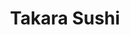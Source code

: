 ---
layout: place
title: "Takara Sushi"
permalink: /utah/logan/takara-sushi.html
stateAbbr: UT
stateName: Utah
cityName: Logan
seo:
  name: "Takara Sushi"
  type: Restaurant
  links: https://www.takarasushilogan.com/
description: "Looking for sushi in Logan, Utah? Check out Takara Sushi for a delightful Japanese dining experience. Enjoy a variety of sushi and other dishes in a welcomin..."
place_id: ChIJ1ZmI0ud9VIcRE77oTw3adB4
photos:
  - name: >-
      places/ChIJ1ZmI0ud9VIcRE77oTw3adB4/photos/AeeoHcKwoYXPWgVbP7aR5n5NbY8CixJJkTSSIGlBmmzhYP_0TTat41ZEfC-y_aiRJpzh5paUMLEx4mrAk0X-vu0DmbQeXijasp9h3qrnlZ9NXXEpxFynGn1gAiX8HkJcunFsQGR_yNNsZ3AfldcPam2sVHdyhAfczTYyR5b6Ia9BBCi9r5j5UUTrjY0ZdEflbQzlFr-yPa91xe6_kWv0XYfDZ8dYelqjSyHTssc3GyUW44TjvUR2D5VOhiiQ0tq-gdbGwRRypIHf-TaCQuO5Jd2ZVfH6qh9rFTHf-4TbLUslA_LZC-AoGt8QR-toqxDPP9va6W6NqiAxDyXkskFxFLZQYBrvxuKU63s7oPksybkGQiRleQq8f3dWkPoyrh2TieVq5fEo8UbZAwlmdA7PftMkJYNCPS_pOSsKkJt0a9fvNsYITAA
    widthPx: 3600
    heightPx: 4800
    authorAttributions:
      - displayName: Parker Lund
        uri: https://maps.google.com/maps/contrib/105530006456740340250
        photoUri: >-
          https://lh3.googleusercontent.com/a-/ALV-UjVsTj7s8IdNGiuPHgekKVB4Y2MHuhlFHnsjd_cdxNR76Ii6wHAB7A=s100-p-k-no-mo
    flagContentUri: >-
      https://www.google.com/local/imagery/report/?cb_client=maps_api_places.places_api&image_key=!1e10!2sCIHM0ogKEICAgMCI79i9hwE&hl=en-US
    googleMapsUri: >-
      https://www.google.com/maps/place//data=!3m4!1e2!3m2!1sCIHM0ogKEICAgMCI79i9hwE!2e10!4m2!3m1!1s0x87547de7d28899d5:0x1e74da0d4fe8be13
  - name: >-
      places/ChIJ1ZmI0ud9VIcRE77oTw3adB4/photos/AeeoHcKzhFlHErM6beHysKwmycdtYkkhNKZpUOIsni_i4IFfi0ZsdsiKi5fO73yr-HkVzzwWlPa6ValpNpA7X_dmh4cuO72RTPyl61GdqdA5oa8SF0Zsm9xcqsNqEVhbAqZINdwVJ1CKRaHFKxXdI7EYa84Xw0g5pLvSu2E9-NP7Op1ALGzbEqZ1eGcjPk2179q2W4uF_Yy7XC6mYVWPdAIVty1mvshzeapGOBlFDV4dVcOeZnK-EHKH3JT-9Z34UnFSF2PPAEAlXiuwbK3JbOYt629nv5XbAhmrARypOpb4VUSbh-v_GpEu4F9LVQNHcvRmFg644K5RS9-K6oHtqPvJZUvwAz_PjuyGHT2Uw5IhiaghL6RkNyexOVtoyL4BZPJhZpBs_qkdKA4yM3EhyWJjfcr0eDyAB1LSXgGKIL1HWE-OFGYB
    widthPx: 1920
    heightPx: 2560
    authorAttributions:
      - displayName: Jacqueline Rogers Hammond
        uri: https://maps.google.com/maps/contrib/105477796108514285204
        photoUri: >-
          https://lh3.googleusercontent.com/a-/ALV-UjVeq3tnhlakGbvRkqLMnU_taB8YvLZ8OqvtQL-MCizpQA8jFfGx0Q=s100-p-k-no-mo
    flagContentUri: >-
      https://www.google.com/local/imagery/report/?cb_client=maps_api_places.places_api&image_key=!1e10!2sCIHM0ogKEICAgIDvlJmO5QE&hl=en-US
    googleMapsUri: >-
      https://www.google.com/maps/place//data=!3m4!1e2!3m2!1sCIHM0ogKEICAgIDvlJmO5QE!2e10!4m2!3m1!1s0x87547de7d28899d5:0x1e74da0d4fe8be13
  - name: >-
      places/ChIJ1ZmI0ud9VIcRE77oTw3adB4/photos/AeeoHcKcw8T83Fs0S-zsBCOGRTa04YsSPGQX7MxZOwVKrs8ckzO-n5wtoQuIdqweJ6_FEV_HTB5BabfwgukWDcX_oz5q-1dumjbpUbgLq_W6AJhlrF4n5RW8jekbMtByQ6atm0747Xfgkmd6T3I3FbbQx5dddHyS-0Q5n_adg4HH7W_txEVAEntCtCnnboMH9u0QrVqAMOPH7LnFePcVtxlTE-C1AfrKc_HYYIcquBvdX2r329UdRRAATvv4m-qcNz60l00nTVQkdHiuTNp1W76SPoP4B2X58CzRTW7jyrczlYGMTg
    widthPx: 772
    heightPx: 251
    authorAttributions:
      - displayName: Takara Sushi
        uri: https://maps.google.com/maps/contrib/117836780590337940699
        photoUri: >-
          https://lh3.googleusercontent.com/a/ACg8ocLQAvjxH2OPf9OQvhP-Xdjht4RLHmgYxWQoZhgDS7M2cu3uMA=s100-p-k-no-mo
    flagContentUri: >-
      https://www.google.com/local/imagery/report/?cb_client=maps_api_places.places_api&image_key=!1e10!2sAF1QipPh_bq2pCWLRDEBMNN1aE2iDj3W7FX2GTwFljMC&hl=en-US
    googleMapsUri: >-
      https://www.google.com/maps/place//data=!3m4!1e2!3m2!1sAF1QipPh_bq2pCWLRDEBMNN1aE2iDj3W7FX2GTwFljMC!2e10!4m2!3m1!1s0x87547de7d28899d5:0x1e74da0d4fe8be13
  - name: >-
      places/ChIJ1ZmI0ud9VIcRE77oTw3adB4/photos/AeeoHcIeawx26h9NYR2mgukMyORrBuewBYgeQVAjX9v9X5qJrYfEzbT8L04HI8GlcIBqloB4ivR2Sx_gEnjRkpSMXqTPDGRPUmUn0kRAVGLgeFJwYNgh3SBaA3HHxkQpBHTYVwSi2YO0QlY9W2Z85raDnkCDEUSdnODDoiEXE06ZJ7Z3LoFn3gFLwgnnW3g2v5t0xIRFULdkbFwSZ9oQikaEEOtJSFILrfQfuKpuq4UcjP4c57hSdSU2M5LiCko430D2AM4Rx7Gchec3zo3ybRb-Rye9asR1PprK9sUxW3WuJwyITT95WKpJiTlUiDPsDKiRZ4P2GWPyQWR4yWDU3tUZWv3ZeaLDCKQQ3TIcQgQFFJh97J9r3i0SF9m8YIUHyANZWHshh2cgAgNvewrE1YoRcwO4m7zLqdIQ9CJXB_AJlGkmKuIE
    widthPx: 4030
    heightPx: 2420
    authorAttributions:
      - displayName: Colton Patterson
        uri: https://maps.google.com/maps/contrib/114869857688122809703
        photoUri: >-
          https://lh3.googleusercontent.com/a/ACg8ocL_zjaWCb6ODh0Rw69SHo1bVJQR-N_aZIsrW7WcEFbG-x1ibw=s100-p-k-no-mo
    flagContentUri: >-
      https://www.google.com/local/imagery/report/?cb_client=maps_api_places.places_api&image_key=!1e10!2sCIHM0ogKEICAgIDL_7fBkQE&hl=en-US
    googleMapsUri: >-
      https://www.google.com/maps/place//data=!3m4!1e2!3m2!1sCIHM0ogKEICAgIDL_7fBkQE!2e10!4m2!3m1!1s0x87547de7d28899d5:0x1e74da0d4fe8be13
  - name: >-
      places/ChIJ1ZmI0ud9VIcRE77oTw3adB4/photos/AeeoHcJThrn8wBbHixJM4H7bLmDSrCl5Wlon6Oje3KxkpzL4IvIGcPYZOjfFb3PDF_rfakEfP9pD6jpdMxePgRsxluuHqV5bFU9pZgIFaX2wjcDwyBwPoXZKHlXdv8jvbuQhYHItkA5_OBhtHDzPqL8ySWs8mM75nifI0KiWYgxdHnBkIwUPfPIuUSSQyUCP9Fzn3k03CMZO0kT_PaO7RbZBGhhksAG2-ykDw8kTTdEjwBEjH0xl1vXzGUjvqUSyxr4e4uXEWkc2gco5zTsFtjBX6xMONjmAtwHUxKy-ObGkwfXc6S2kTdm1yK28rjTZpshSqdV2jbHDrj2iKn7r4w3Z9v5Lz0sqHErXeyAYliq6zctq78gRUcJ7fBc531vgEXAR2aHmT7cNB4GnN7O2XmEA0xzmTf_LVxSljWPmFIksUn7PUQ
    widthPx: 3024
    heightPx: 4032
    authorAttributions:
      - displayName: Sarah Nye
        uri: https://maps.google.com/maps/contrib/104581714132830663118
        photoUri: >-
          https://lh3.googleusercontent.com/a/ACg8ocJKlgBll9M5HWSPwCbt-8sdHp5mIEa0zTXzsl9Labm43bLCXA=s100-p-k-no-mo
    flagContentUri: >-
      https://www.google.com/local/imagery/report/?cb_client=maps_api_places.places_api&image_key=!1e10!2sCIHM0ogKEICAgICP8tWASQ&hl=en-US
    googleMapsUri: >-
      https://www.google.com/maps/place//data=!3m4!1e2!3m2!1sCIHM0ogKEICAgICP8tWASQ!2e10!4m2!3m1!1s0x87547de7d28899d5:0x1e74da0d4fe8be13
  - name: >-
      places/ChIJ1ZmI0ud9VIcRE77oTw3adB4/photos/AeeoHcLqS6ryZaZ9hL45bCCc1BAOmNn6hPEzRsq10TDHNTOUHZIE4JMEJWZVXb_LTscd3FoTCTg96oHMl6VbumHhMmekSCxHN-z2RLZZhg7DPkIzleYZgvzsIPZXl095RvQWqMd1fROvwvVp-KJ7SlWKrudnnAaVvIMuNKFM5AEHqLryFVMFdq5llWzGIICtAZpo3Pwh5HI3TkrHBkjbplBtyY4jzbcHaZ1mL6WsMLxPRmIPUqXWM43RDJhUsKIPYci4TDeV1-NWpyqr81oeTpfyKwIGL938fF80FUEoNfv2Wf0hqjyZNkeD_bP_3_1y9Mvo_fcKurIudm2CGojmLQEG55Kf_Xs_6fstWIC1FXuyUAKDWuezWID92EgFAyiPxXWXc8YiEJzK2QpUMF-1hK_krhI0aRSoPOTP99RogUvaTy4
    widthPx: 4032
    heightPx: 3024
    authorAttributions:
      - displayName: Colton Patterson
        uri: https://maps.google.com/maps/contrib/114869857688122809703
        photoUri: >-
          https://lh3.googleusercontent.com/a/ACg8ocL_zjaWCb6ODh0Rw69SHo1bVJQR-N_aZIsrW7WcEFbG-x1ibw=s100-p-k-no-mo
    flagContentUri: >-
      https://www.google.com/local/imagery/report/?cb_client=maps_api_places.places_api&image_key=!1e10!2sCIHM0ogKEICAgIDL_7fBUQ&hl=en-US
    googleMapsUri: >-
      https://www.google.com/maps/place//data=!3m4!1e2!3m2!1sCIHM0ogKEICAgIDL_7fBUQ!2e10!4m2!3m1!1s0x87547de7d28899d5:0x1e74da0d4fe8be13
  - name: >-
      places/ChIJ1ZmI0ud9VIcRE77oTw3adB4/photos/AeeoHcJzsoRTr2GnmLI98pSWQtv_NVhNgrrEbBvwktd_SH9bVM7EaaRkSBOZwbOXDb5NgsQmGT41LvLekNgBMms-PBRA8HcwCoBB2z7zMZnmG29d9ioAnqHbVpAw1LmZ121mX5XvBHSNmCmah2S4plo2l2PlluXNAtQsrmi9uEMX7rvExnff2OHewE16UezKJS5VkoY7elQhXFKjiDgjrUgCW_KvoepoLP7D9NHiUytaebhnr3yOxe5HLKvwl4VnX1LVSMQ18mdg2BdhHtADLUrt1_BEjnYyZw9D5Dk3I3swQ_YKvtlYc1MxcVdgMYYfcxPMjtu3-7eIyoc5AJLYLcqCiKd6FMsaaEHW6I48_MiUe-9ZzwjwQ3ZQCTeHmipsJ8eB5gZUiDUNetMYQoAZpJU51vFu0ucv6ij2v7rUkHogp_upIoA7
    widthPx: 3024
    heightPx: 4032
    authorAttributions:
      - displayName: Cindy Liao
        uri: https://maps.google.com/maps/contrib/111772920448892987455
        photoUri: >-
          https://lh3.googleusercontent.com/a-/ALV-UjV6wFNhtV42TQ-c493o49-fSZ6wcGbV9UXfngSN2uDfz62Fs0sH=s100-p-k-no-mo
    flagContentUri: >-
      https://www.google.com/local/imagery/report/?cb_client=maps_api_places.places_api&image_key=!1e10!2sCIHM0ogKEICAgICZwIvQigE&hl=en-US
    googleMapsUri: >-
      https://www.google.com/maps/place//data=!3m4!1e2!3m2!1sCIHM0ogKEICAgICZwIvQigE!2e10!4m2!3m1!1s0x87547de7d28899d5:0x1e74da0d4fe8be13
  - name: >-
      places/ChIJ1ZmI0ud9VIcRE77oTw3adB4/photos/AeeoHcIihdkR3GYOHKCpciK-WuA5V4oHwlt3IiswlbpOzYkqgAlWwKL38DBMx2xRPxOOeD8Wnut_TRRkxT8SImGdt6gsyaarTuIa4Y4dsJ2DXLrss4eeK1MOVr3fExrw-UgIn_cLVJXZCPZCCejNK8NEoplZ7DVwS1eSMcy-lieCYxc-iCXZtPba1vAuT8sQJIc8M1HLtjwCfYw2CXY9RILreCOlwGu-RnOHz2yVAORUpExcSRBqQFx6xjK3DHJhdoYXXxz4sit30AyBU35wkGri3_s7-VFxYTLozlbwopwjdCF4hq0CL_N17UAg_Pv4B6qqw9zuCPY6UNFZ7eaQBvQ3xIr9PWdNmNMKFc-Ek2_cQ0WAB_1lgoJoJyuvGeotD1pIDW8XxoUS599wkhvbH8WcPY41hhNelI57x2ut5w01rzkro5I
    widthPx: 3072
    heightPx: 4080
    authorAttributions:
      - displayName: Seth Beckett
        uri: https://maps.google.com/maps/contrib/116113949397038419896
        photoUri: >-
          https://lh3.googleusercontent.com/a-/ALV-UjU08XmyRBflpqupESmsjO62G0p3mj6mS_MboxDnwtt3yzyNzez6sA=s100-p-k-no-mo
    flagContentUri: >-
      https://www.google.com/local/imagery/report/?cb_client=maps_api_places.places_api&image_key=!1e10!2sCIHM0ogKEICAgIC2rMmskwE&hl=en-US
    googleMapsUri: >-
      https://www.google.com/maps/place//data=!3m4!1e2!3m2!1sCIHM0ogKEICAgIC2rMmskwE!2e10!4m2!3m1!1s0x87547de7d28899d5:0x1e74da0d4fe8be13
  - name: >-
      places/ChIJ1ZmI0ud9VIcRE77oTw3adB4/photos/AeeoHcLSL4KVhjuY3sQHBee8cq9c_Pc4m6GbtayCNj8W8VJNjZoXvldzc0ToLn8wlmRWCD6IBS2mfWyem_7K3DdXsDVf7_Lrgtdo294HxX6kGZQM4DxfsN_vBJXSfeN54EIVVAZ8-MMAxzNeVhTdFLSfn3oeYrOzcEx1_wZ2Bybs5AuzACXfBiWmDMAY753bbch18X8JlSLJTUrjXhqHAAfyk2k2Mwqxy4I4eJ2q2FVbr0f_-2cx9dA76knawQ8PpII89xliiXl7F8AH2pbiYFrcwGUvKk5BVw5TYsc7kndKaFydHlBVn41yu8WlahvxrEwTixb-o3Gd7KKyPAPxqq0xx73Py1qJfGfN8OXTDNZ-z7z1_wofw8V7-dJqjaUL_UgxQWexXHPdGS-b9_PY_CY9p3SZK1HBpDjcE1I2Mr8iMHdJvA
    widthPx: 1920
    heightPx: 2560
    authorAttributions:
      - displayName: Jacqueline Rogers Hammond
        uri: https://maps.google.com/maps/contrib/105477796108514285204
        photoUri: >-
          https://lh3.googleusercontent.com/a-/ALV-UjVeq3tnhlakGbvRkqLMnU_taB8YvLZ8OqvtQL-MCizpQA8jFfGx0Q=s100-p-k-no-mo
    flagContentUri: >-
      https://www.google.com/local/imagery/report/?cb_client=maps_api_places.places_api&image_key=!1e10!2sCIHM0ogKEICAgIDvlJmOFQ&hl=en-US
    googleMapsUri: >-
      https://www.google.com/maps/place//data=!3m4!1e2!3m2!1sCIHM0ogKEICAgIDvlJmOFQ!2e10!4m2!3m1!1s0x87547de7d28899d5:0x1e74da0d4fe8be13
  - name: >-
      places/ChIJ1ZmI0ud9VIcRE77oTw3adB4/photos/AeeoHcJzBcOx0P-v6MKSZOHn7CwIhgTBp0O_mEvhPt2bS5DEUTqeHaTGCQ7OYu73Lfn0Wetc93J5miivm_pbIlen-gzCaQLACK6luDjkeFFy843-n8jC6Oxg9XK_sUuTxKmasHpfrkSa5sCZR_1_gWOhH-w8CrUjDZ1_FsW9q-fY8dFyS9uUIx-kptuNudqasxOdVWDG3_xSY9mP2sxz7mntBKsbi3DF2QuYDPApH0vZotnesGiQXjYzQG07VKWre5toA3aZVTliXY1ESndz__L2URgxVy10G_23CBuAJLjhq1qtpkekTJXJ2Sddm2rLM3HrsP8w6Bq8cyrpyWhuf0kB3uQMH4EL35sub9SXp3ujZoGa5_9RiyCZrElrjOoU3wPsV1agFMr9CL5UkGBHr80DzcolikdWKdo_wtQAPOQTlvV6UA
    widthPx: 4032
    heightPx: 3024
    authorAttributions:
      - displayName: Patricia Lazalde
        uri: https://maps.google.com/maps/contrib/115960318025137517634
        photoUri: >-
          https://lh3.googleusercontent.com/a-/ALV-UjUZtbB8Ka4SdDZ3WlZSMK2xMTnHnYOcSgWlHLbBRXWzldVBUWpJ=s100-p-k-no-mo
    flagContentUri: >-
      https://www.google.com/local/imagery/report/?cb_client=maps_api_places.places_api&image_key=!1e10!2sCIHM0ogKEICAgIDct93hGw&hl=en-US
    googleMapsUri: >-
      https://www.google.com/maps/place//data=!3m4!1e2!3m2!1sCIHM0ogKEICAgIDct93hGw!2e10!4m2!3m1!1s0x87547de7d28899d5:0x1e74da0d4fe8be13
address: '55 W 1000 N #1, Logan, UT 84321, USA'
street: '55 W 1000 N #1'
city: Logan
state: UT
zip: '84321'
country: USA
neighborhood: null
latitude: '41.750509'
longitude: '-111.836162'
accessibility_options:
  wheelchairAccessibleParking: true
  wheelchairAccessibleEntrance: true
  wheelchairAccessibleRestroom: true
  wheelchairAccessibleSeating: true
business_status: OPERATIONAL
name: Takara Sushi
google_maps_links:
  directionsUri: >-
    https://www.google.com/maps/dir//''/data=!4m7!4m6!1m1!4e2!1m2!1m1!1s0x87547de7d28899d5:0x1e74da0d4fe8be13!3e0
  placeUri: https://maps.google.com/?cid=2194618669146357267
  writeAReviewUri: >-
    https://www.google.com/maps/place//data=!4m3!3m2!1s0x87547de7d28899d5:0x1e74da0d4fe8be13!12e1
  reviewsUri: >-
    https://www.google.com/maps/place//data=!4m4!3m3!1s0x87547de7d28899d5:0x1e74da0d4fe8be13!9m1!1b1
  photosUri: >-
    https://www.google.com/maps/place//data=!4m3!3m2!1s0x87547de7d28899d5:0x1e74da0d4fe8be13!10e5
primary_type: Sushi Restaurant
opening_hours:
  regular: null
  current: null
secondary_opening_hours:
  regular:
    weekdayDescriptions: null
    type: null
  current:
    weekdayDescriptions: null
    type: null
phone: (435) 752-1677
price_level: PRICE_LEVEL_MODERATE
price_range: $10 &ndash; $20
rating: '4.6'
rating_count: 1301
website: https://www.takarasushilogan.com/
reviews: null
parking_options: null
payment_options: null
allow_dogs: null
curbside_pickup: null
delivery: null
dine_in: null
good_for_children: null
good_for_groups: null
good_for_sports: null
live_music: null
menu_for_children: null
outdoor_seating: null
reservable: null
restroom: null
serves_beer: null
serves_breakfast: null
serves_brunch: null
serves_cocktails: null
serves_coffee: null
serves_dinner: null
serves_dessert: null
serves_lunch: null
serves_vegetarian_food: null
serves_wine: null
takeout: null
summary: null

---